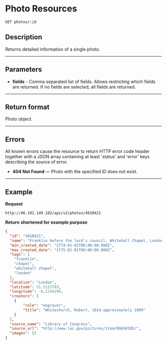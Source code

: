 # Photo Resources

    GET photos/:id

## Description
Returns detailed information of a single photo.

***

## Parameters

- **fields** - Comma separated list of fields. Allows restricting which fields are returned. If no fields are selected, all fields are returned.

***

## Return format
Photo object.

***

## Errors
All known errors cause the resource to return HTTP error code header together with a JSON array containing at least 'status' and 'error' keys describing the source of error.

- **404 Not Found** — Photo with the specified ID does not exist.


***

## Example
**Request**

    http://46.101.149.102/api/v2/photos/4910421

**Return** __shortened for example purpose__
``` json
{
  "id": "4910421",
  "name": "Franklin before the lord's council, Whitehall Chapel, London, 1774",
  "min_created_date": "1774-01-01T00:00:00.000Z",
  "max_created_date": "1775-01-01T00:00:00.000Z",
  "tags": [
    "franklin",
    "chapel",
    "whitehall chapel",
    "london"
  ],
  "location": "London",
  "latitude": 51.5123793,
  "longitude": -0.1244296,
  "creators": [
    {
        "role": "engraver",
        "title": "Whitechurch, Robert, 1814-approximately 1880"
    }
  ],
  "source_name": "Library of Congress",
  "source_url": "http://www.loc.gov/pictures/item/00650385/",
  "images": []
}
```
